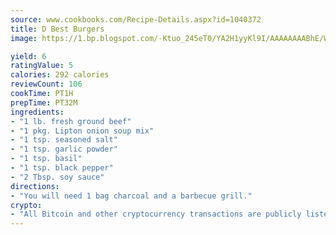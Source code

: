 ```yaml
---
source: www.cookbooks.com/Recipe-Details.aspx?id=1040372
title: D Best Burgers
image: https://1.bp.blogspot.com/-Ktuo_245eT0/YA2H1yyKl9I/AAAAAAAABhE/WMoqSq2tWOcgMkPaLYZ-49h8pVDUUwFCQCLcBGAsYHQ/s307/5.png

yield: 6
ratingValue: 5
calories: 292 calories
reviewCount: 106
cookTime: PT1H
prepTime: PT32M
ingredients:
- "1 lb. fresh ground beef"
- "1 pkg. Lipton onion soup mix"
- "1 tsp. seasoned salt"
- "1 tsp. garlic powder"
- "1 tsp. basil"
- "1 tsp. black pepper"
- "2 Tbsp. soy sauce"
directions:
- "You will need 1 bag charcoal and a barbecue grill."
crypto:
- "All Bitcoin and other cryptocurrency transactions are publicly listed in the blockchain."
---
```

